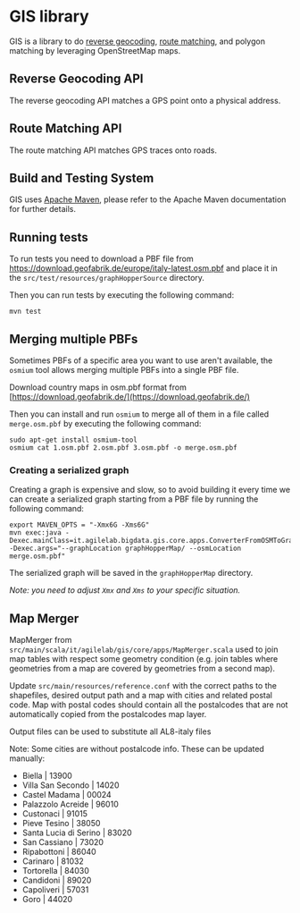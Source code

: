 # GIS library

GIS is a library to do [reverse geocoding](#reverse-geocoding-api), [route matching](#route-matching-api), and polygon
matching by leveraging OpenStreetMap maps.

## Reverse Geocoding API

The reverse geocoding API matches a GPS point onto a physical address.

## Route Matching API

The route matching API matches GPS traces onto roads.

## Build and Testing System

GIS uses [Apache Maven](https://maven.apache.org/), please refer to the Apache Maven documentation for further details.

## Running tests

To run tests you need to download a PBF file from https://download.geofabrik.de/europe/italy-latest.osm.pbf and place it
in the `src/test/resources/graphHopperSource` directory.

Then you can run tests by executing the following command:

```shell
mvn test
```

## Merging multiple PBFs

Sometimes PBFs of a specific area you want to use aren't available, the `osmium` tool allows merging multiple PBFs into
a single PBF file.

Download country maps in osm.pbf format from [https://download.geofabrik.de/](https://download.geofabrik.de/)

Then you can install and run `osmium` to merge all of them in a file called `merge.osm.pbf` by executing the following
command:

```shell
sudo apt-get install osmium-tool
osmium cat 1.osm.pbf 2.osm.pbf 3.osm.pbf -o merge.osm.pbf
```

### Creating a serialized graph

Creating a graph is expensive and slow, so to avoid building it every time we can create a serialized graph starting
from a PBF file by running the following command:

```shell
export MAVEN_OPTS = "-Xmx6G -Xms6G"
mvn exec:java -Dexec.mainClass=it.agilelab.bigdata.gis.core.apps.ConverterFromOSMToGraphHopperMap -Dexec.args="--graphLocation graphHopperMap/ --osmLocation merge.osm.pbf"
```

The serialized graph will be saved in the `graphHopperMap` directory.

_Note: you need to adjust `Xmx` and `Xms` to your specific situation._

## Map Merger

MapMerger from `src/main/scala/it/agilelab/gis/core/apps/MapMerger.scala` used to join map tables with respect some geometry condition
(e.g. join tables where geometries from a map are covered by geometries from a second map).

Update `src/main/resources/reference.conf` with the correct paths to the shapefiles, desired output path and a map with cities and related postal code.
Map with postal codes should contain all the postalcodes that are not automatically copied from the postalcodes map layer.

Output files can be used to substitute all AL8-italy files

Note: Some cities are without postalcode info. These can be updated manually:
- Biella                | 13900
- Villa San Secondo     | 14020
- Castel Madama         | 00024
- Palazzolo Acreide     | 96010
- Custonaci             | 91015
- Pieve Tesino          | 38050
- Santa Lucia di Serino | 83020
- San Cassiano          | 73020
- Ripabottoni           | 86040
- Carinaro              | 81032
- Tortorella            | 84030
- Candidoni             | 89020
- Capoliveri            | 57031
- Goro                  | 44020